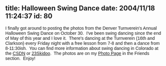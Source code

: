 title: Halloween Swing Dance
date: 2004/11/18 11:24:37
id: 80
---
<font face="Arial">I finally got around to posting the photos from the Denver Turnverein's Annual Halloween Swing Dance on October 30.  I've been swing dancing since the end of May of this year and I love it.  There's dancing at the Turnverein (16th and Clarkson) every Friday night with a free lesson from 7-8 and then a dance from 8-11:30ish.  You can find more information about swing dancing in Colorado at the [CSDN](http://www.csdn.org) or [23Skidoo](http://www.23skidooland.com/).  The photos are on my [Photo Page](photo.asp) in the Friends section.  Enjoy!</font>